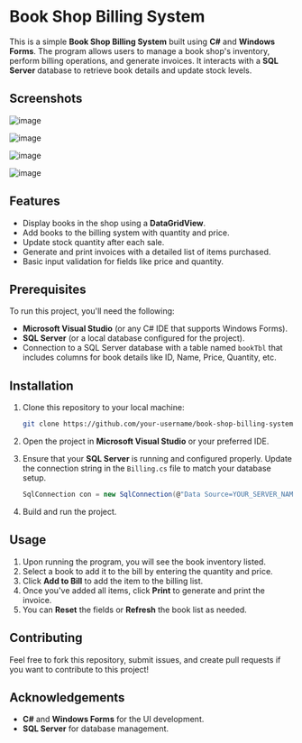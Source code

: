 # Book Shop Billing System

This is a simple **Book Shop Billing System** built using **C#** and **Windows Forms**. The program allows users to manage a book shop's inventory, perform billing operations, and generate invoices. It interacts with a **SQL Server** database to retrieve book details and update stock levels.

## Screenshots

![image](https://github.com/user-attachments/assets/d7075fdf-a7ba-4e13-95cc-711750d668b6)

![image](https://github.com/user-attachments/assets/aa3a35b9-8620-45b4-968f-88fcee0ef92a)

![image](https://github.com/user-attachments/assets/b1cfa4d7-7cde-4040-9b5e-d28fcac4a650)

![image](https://github.com/user-attachments/assets/f30422be-88ec-4a97-a516-92399d0ebdf9)


## Features

- Display books in the shop using a **DataGridView**.
- Add books to the billing system with quantity and price.
- Update stock quantity after each sale.
- Generate and print invoices with a detailed list of items purchased.
- Basic input validation for fields like price and quantity.
  
## Prerequisites

To run this project, you'll need the following:

- **Microsoft Visual Studio** (or any C# IDE that supports Windows Forms).
- **SQL Server** (or a local database configured for the project).
- Connection to a SQL Server database with a table named `bookTbl` that includes columns for book details like ID, Name, Price, Quantity, etc.

## Installation

1. Clone this repository to your local machine:

   ```bash
   git clone https://github.com/your-username/book-shop-billing-system.git
   ```

2. Open the project in **Microsoft Visual Studio** or your preferred IDE.

3. Ensure that your **SQL Server** is running and configured properly. Update the connection string in the `Billing.cs` file to match your database setup.

   ```csharp
   SqlConnection con = new SqlConnection(@"Data Source=YOUR_SERVER_NAME;Initial Catalog=bookShopDb;Integrated Security=True;");
   ```

4. Build and run the project.

## Usage

1. Upon running the program, you will see the book inventory listed.
2. Select a book to add it to the bill by entering the quantity and price.
3. Click **Add to Bill** to add the item to the billing list.
4. Once you've added all items, click **Print** to generate and print the invoice.
5. You can **Reset** the fields or **Refresh** the book list as needed.


## Contributing

Feel free to fork this repository, submit issues, and create pull requests if you want to contribute to this project!

## Acknowledgements

- **C#** and **Windows Forms** for the UI development.
- **SQL Server** for database management.
